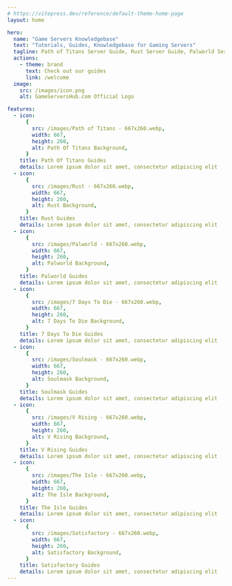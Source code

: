 ```yaml
---
# https://vitepress.dev/reference/default-theme-home-page
layout: home

hero:
  name: "Game Servers Knowledgebase"
  text: "Tutorials, Guides, Knowledgebase for Gaming Servers"
  tagline: Path of Titans Server Guide, Rust Server Guide, Palworld Server Guide, 7 Days To Die Server Guide, Soulmask Server Guide, V Rising Server Guide, The Isle Server Guide,
  actions:
    - theme: brand
      text: Check out our guides
      link: /welcome
  image:
    src: /images/icon.png
    alt: GameServersHub.com Official Logo

features:
  - icon:
      {
        src: /images/Path of Titans - 667x260.webp,
        width: 667,
        height: 260,
        alt: Path Of Titans Background,
      }
    title: Path Of Titans Guides
    details: Lorem ipsum dolor sit amet, consectetur adipiscing elit
  - icon:
      {
        src: /images/Rust - 667x260.webp,
        width: 667,
        height: 260,
        alt: Rust Background,
      }
    title: Rust Guides
    details: Lorem ipsum dolor sit amet, consectetur adipiscing elit
  - icon:
      {
        src: /images/Palworld - 667x260.webp,
        width: 667,
        height: 260,
        alt: Palworld Background,
      }
    title: Palworld Guides
    details: Lorem ipsum dolor sit amet, consectetur adipiscing elit
  - icon:
      {
        src: /images/7 Days To Die - 667x260.webp,
        width: 667,
        height: 260,
        alt: 7 Days To Die Background,
      }
    title: 7 Days To Die Guides
    details: Lorem ipsum dolor sit amet, consectetur adipiscing elit
  - icon:
      {
        src: /images/Soulmask - 667x260.webp,
        width: 667,
        height: 260,
        alt: Soulmask Background,
      }
    title: Soulmask Guides
    details: Lorem ipsum dolor sit amet, consectetur adipiscing elit
  - icon:
      {
        src: /images/V Rising - 667x260.webp,
        width: 667,
        height: 260,
        alt: V Rising Background,
      }
    title: V Rising Guides
    details: Lorem ipsum dolor sit amet, consectetur adipiscing elit
  - icon:
      {
        src: /images/The Isle - 667x260.webp,
        width: 667,
        height: 260,
        alt: The Isle Background,
      }
    title: The Isle Guides
    details: Lorem ipsum dolor sit amet, consectetur adipiscing elit
  - icon:
      {
        src: /images/Satisfactory - 667x260.webp,
        width: 667,
        height: 260,
        alt: Satisfactory Background,
      }
    title: Satisfactory Guides
    details: Lorem ipsum dolor sit amet, consectetur adipiscing elit
---
```

